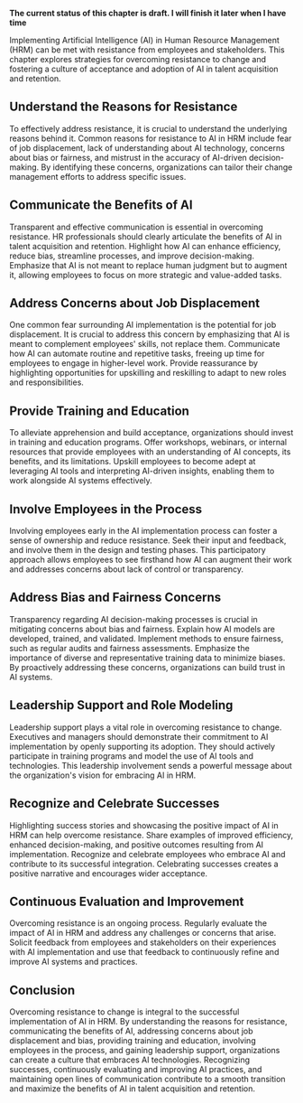**The current status of this chapter is draft. I will finish it later when I have time**

Implementing Artificial Intelligence (AI) in Human Resource Management (HRM) can be met with resistance from employees and stakeholders. This chapter explores strategies for overcoming resistance to change and fostering a culture of acceptance and adoption of AI in talent acquisition and retention.

Understand the Reasons for Resistance
-------------------------------------

To effectively address resistance, it is crucial to understand the underlying reasons behind it. Common reasons for resistance to AI in HRM include fear of job displacement, lack of understanding about AI technology, concerns about bias or fairness, and mistrust in the accuracy of AI-driven decision-making. By identifying these concerns, organizations can tailor their change management efforts to address specific issues.

Communicate the Benefits of AI
------------------------------

Transparent and effective communication is essential in overcoming resistance. HR professionals should clearly articulate the benefits of AI in talent acquisition and retention. Highlight how AI can enhance efficiency, reduce bias, streamline processes, and improve decision-making. Emphasize that AI is not meant to replace human judgment but to augment it, allowing employees to focus on more strategic and value-added tasks.

Address Concerns about Job Displacement
---------------------------------------

One common fear surrounding AI implementation is the potential for job displacement. It is crucial to address this concern by emphasizing that AI is meant to complement employees' skills, not replace them. Communicate how AI can automate routine and repetitive tasks, freeing up time for employees to engage in higher-level work. Provide reassurance by highlighting opportunities for upskilling and reskilling to adapt to new roles and responsibilities.

Provide Training and Education
------------------------------

To alleviate apprehension and build acceptance, organizations should invest in training and education programs. Offer workshops, webinars, or internal resources that provide employees with an understanding of AI concepts, its benefits, and its limitations. Upskill employees to become adept at leveraging AI tools and interpreting AI-driven insights, enabling them to work alongside AI systems effectively.

Involve Employees in the Process
--------------------------------

Involving employees early in the AI implementation process can foster a sense of ownership and reduce resistance. Seek their input and feedback, and involve them in the design and testing phases. This participatory approach allows employees to see firsthand how AI can augment their work and addresses concerns about lack of control or transparency.

Address Bias and Fairness Concerns
----------------------------------

Transparency regarding AI decision-making processes is crucial in mitigating concerns about bias and fairness. Explain how AI models are developed, trained, and validated. Implement methods to ensure fairness, such as regular audits and fairness assessments. Emphasize the importance of diverse and representative training data to minimize biases. By proactively addressing these concerns, organizations can build trust in AI systems.

Leadership Support and Role Modeling
------------------------------------

Leadership support plays a vital role in overcoming resistance to change. Executives and managers should demonstrate their commitment to AI implementation by openly supporting its adoption. They should actively participate in training programs and model the use of AI tools and technologies. This leadership involvement sends a powerful message about the organization's vision for embracing AI in HRM.

Recognize and Celebrate Successes
---------------------------------

Highlighting success stories and showcasing the positive impact of AI in HRM can help overcome resistance. Share examples of improved efficiency, enhanced decision-making, and positive outcomes resulting from AI implementation. Recognize and celebrate employees who embrace AI and contribute to its successful integration. Celebrating successes creates a positive narrative and encourages wider acceptance.

Continuous Evaluation and Improvement
-------------------------------------

Overcoming resistance is an ongoing process. Regularly evaluate the impact of AI in HRM and address any challenges or concerns that arise. Solicit feedback from employees and stakeholders on their experiences with AI implementation and use that feedback to continuously refine and improve AI systems and practices.

Conclusion
----------

Overcoming resistance to change is integral to the successful implementation of AI in HRM. By understanding the reasons for resistance, communicating the benefits of AI, addressing concerns about job displacement and bias, providing training and education, involving employees in the process, and gaining leadership support, organizations can create a culture that embraces AI technologies. Recognizing successes, continuously evaluating and improving AI practices, and maintaining open lines of communication contribute to a smooth transition and maximize the benefits of AI in talent acquisition and retention.
